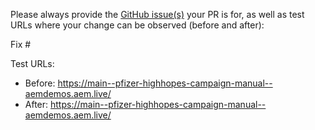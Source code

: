 Please always provide the [GitHub issue(s)](../issues) your PR is for, as well as test URLs where your change can be observed (before and after):

Fix #<gh-issue-id>

Test URLs:
- Before: https://main--pfizer-highhopes-campaign-manual--aemdemos.aem.live/
- After: https://main--pfizer-highhopes-campaign-manual--aemdemos.aem.live/
